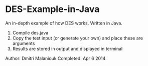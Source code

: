 DES-Example-in-Java
===================

An in-depth example of how DES works. Written in Java.

1. Compile des.java
2. Copy the test input (or generate your own) and place these are arguments
3. Results are stored in output and displayed in terminal

Author: Dmitri Malaniouk
Completed: Apr 6 2014
